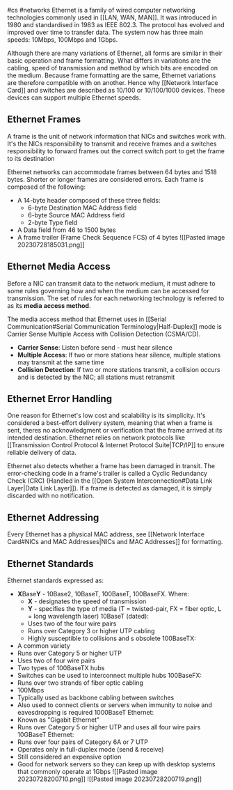 #cs #networks
Ethernet is a family of wired computer networking technologies commonly used in [[LAN, WAN, MAN]]. It was introduced in 1980 and standardised in 1983 as IEEE 802.3. The protocol has evolved and improved over time to transfer data. The system now has three main speeds: 10Mbps, 100Mbps and 1Gbps. 

Although there are many variations of Ethernet, all forms are similar in their basic operation and frame formatting. What differs in variations are the cabling, speed of transmission and method by which bits are encoded on the medium. Because frame formatting are the same, Ethernet variations are therefore compatible with on another. Hence why [[Network Interface Card]] and switches are described as 10/100 or 10/100/1000 devices. These devices can support multiple Ethernet speeds.

## Ethernet Frames
A frame is the unit of network information that NICs and switches work with. It's the NICs responsibility to transmit and receive frames and a switches responsibility to forward frames out the correct switch port to get the frame to its destination

Ethernet networks can accommodate frames between 64 bytes and 1518 bytes. Shorter or longer frames are considered errors. Each frame is composed of the following:
- A 14-byte header composed of these three fields:
	- 6-byte Destination MAC Address field
	- 6-byte Source MAC Address field
	- 2-byte Type field
- A Data field from 46 to 1500 bytes
- A frame trailer (Frame Check Sequence FCS) of 4 bytes
![[Pasted image 20230728185031.png]]

## Ethernet Media Access
Before a NIC can transmit data to the network medium, it must adhere to some rules governing how and when the medium can be accessed for transmission. The set of rules for each networking technology is referred to as its **media access method**.

The media access method that Ethernet uses in [[Serial Communication#Serial Communication Terminology|Half-Duplex]] mode is Carrier Sense Multiple Access with Collision Detection (CSMA/CD).
- **Carrier Sense**: Listen before send - must hear silence
- **Multiple Access**: If two or more stations hear silence, multiple stations may transmit at the same time
- **Collision Detection**: If two or more stations transmit, a collision occurs and is detected by the NIC; all stations must retransmit

## Ethernet Error Handling
One reason for Ethernet's low cost and scalability is its simplicity. It's considered a best-effort delivery system, meaning that when a frame is sent, theres no acknowledgment or verification that the frame arrived at its intended destination. Ethernet relies on network protocols like [[Transmission Control Protocol & Internet Protocol Suite|TCP/IP]] to ensure reliable delivery of data.

Ethernet also detects whether a frame has been damaged in transit. The error-checking code in a frame's trailer is called a Cyclic Redundancy Check (CRC) (Handled in the [[Open System Interconnection#Data Link Layer|Data Link Layer]]). If a frame is detected as damaged, it is simply discarded with no notification.

## Ethernet Addressing
Every Ethernet has a physical MAC address, see [[Network Interface Card#NICs and MAC Addresses|NICs and MAC Addresses]] for formatting.

## Ethernet Standards
Ethernet standards expressed as:
- **X**Base**Y** - 10Base2, 10BaseT, 100BaseT, 100BaseFX. Where:
	- **X** - designates the speed of transmission
	- **Y** - specifies the type of media (T = twisted-pair, FX = fiber optic, L = long wavelength laser)
10BaseT (dated):
	- Uses two of the four wire pairs
	- Runs over Category 3 or higher UTP cabling
	- Highly susceptible to collisions and s obsolete
100BaseTX:
- A common variety 
- Runs over Category 5 or higher UTP
- Uses two of four wire pairs
- Two types of 100BaseTX hubs
- Switches can be used to interconnect multiple hubs
100BaseFX:
- Runs over two strands of fiber optic cabling 
- 100Mbps
- Typically used as backbone cabling between switches
- Also used to connect clients or servers when immunity to noise and eavesdropping is required
1000BaseT Ethernet:
- Known as "Gigabit Ethernet"
- Runs over Category 5 or higher UTP and uses all four wire pairs
10GBaseT Ethernet:
- Runs over four pairs of Category 6A or 7 UTP
- Operates only in full-duplex mode (send & receive)
- Still considered an expensive option
- Good for network servers so they can keep up with desktop systems that commonly operate at 1Gbps
![[Pasted image 20230728200710.png]]
![[Pasted image 20230728200719.png]]
